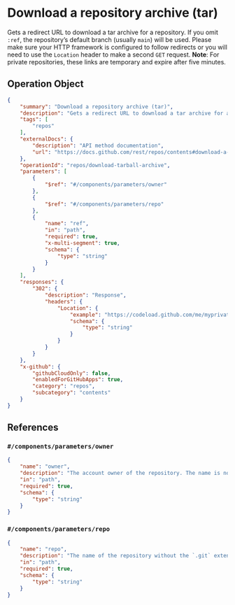 # Download a repository archive (tar)

Gets a redirect URL to download a tar archive for a repository. If you omit `:ref`, the repository’s default branch (usually
`main`) will be used. Please make sure your HTTP framework is configured to follow redirects or you will need to use
the `Location` header to make a second `GET` request.
**Note**: For private repositories, these links are temporary and expire after five minutes.

## Operation Object

```json
{
    "summary": "Download a repository archive (tar)",
    "description": "Gets a redirect URL to download a tar archive for a repository. If you omit `:ref`, the repository\u2019s default branch (usually\n`main`) will be used. Please make sure your HTTP framework is configured to follow redirects or you will need to use\nthe `Location` header to make a second `GET` request.\n**Note**: For private repositories, these links are temporary and expire after five minutes.",
    "tags": [
        "repos"
    ],
    "externalDocs": {
        "description": "API method documentation",
        "url": "https://docs.github.com/rest/repos/contents#download-a-repository-archive-tar"
    },
    "operationId": "repos/download-tarball-archive",
    "parameters": [
        {
            "$ref": "#/components/parameters/owner"
        },
        {
            "$ref": "#/components/parameters/repo"
        },
        {
            "name": "ref",
            "in": "path",
            "required": true,
            "x-multi-segment": true,
            "schema": {
                "type": "string"
            }
        }
    ],
    "responses": {
        "302": {
            "description": "Response",
            "headers": {
                "Location": {
                    "example": "https://codeload.github.com/me/myprivate/legacy.zip/master?login=me&token=thistokenexpires",
                    "schema": {
                        "type": "string"
                    }
                }
            }
        }
    },
    "x-github": {
        "githubCloudOnly": false,
        "enabledForGitHubApps": true,
        "category": "repos",
        "subcategory": "contents"
    }
}
```

## References

### `#/components/parameters/owner`

```json
{
    "name": "owner",
    "description": "The account owner of the repository. The name is not case sensitive.",
    "in": "path",
    "required": true,
    "schema": {
        "type": "string"
    }
}
```

### `#/components/parameters/repo`

```json
{
    "name": "repo",
    "description": "The name of the repository without the `.git` extension. The name is not case sensitive.",
    "in": "path",
    "required": true,
    "schema": {
        "type": "string"
    }
}
```